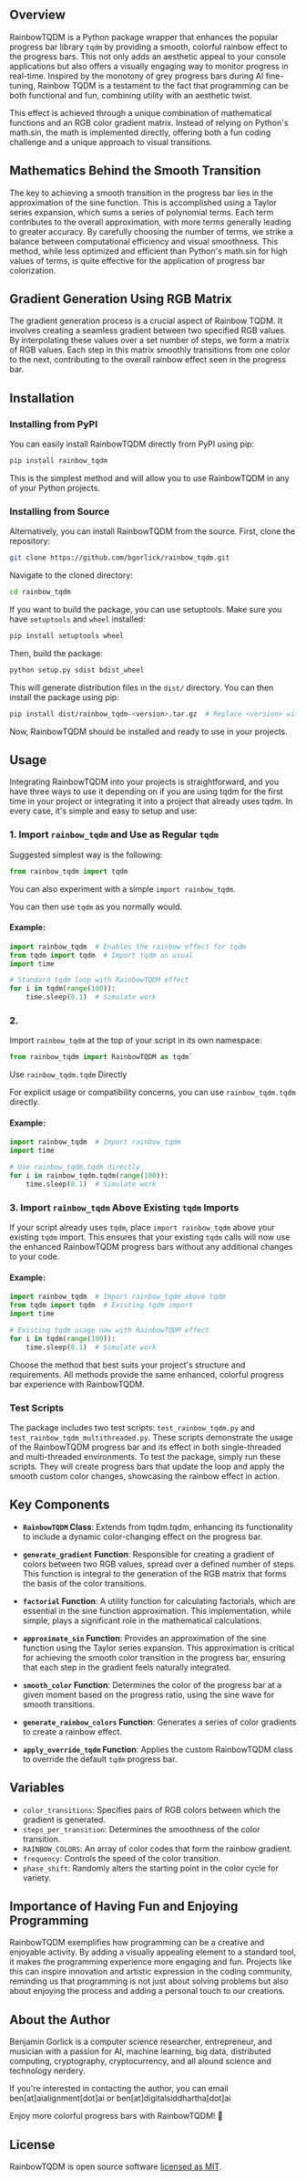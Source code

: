 ## Overview

RainbowTQDM is a Python package wrapper that enhances the popular progress bar library `tqdm` by providing a smooth, colorful rainbow effect to the progress bars. This not only adds an aesthetic appeal to your console applications but also offers a visually engaging way to monitor progress in real-time. Inspired by the monotony of grey progress bars during AI fine-tuning, Rainbow TQDM is a testament to the fact that programming can be both functional and fun, combining utility with an aesthetic twist.

This effect is achieved through a unique combination of mathematical functions and an RGB color gradient matrix. Instead of relying on Python's math.sin, the math is implemented directly, offering both a fun coding challenge and a unique approach to visual transitions.

## Mathematics Behind the Smooth Transition
The key to achieving a smooth transition in the progress bar lies in the approximation of the sine function. This is accomplished using a Taylor series expansion, which sums a series of polynomial terms. Each term contributes to the overall approximation, with more terms generally leading to greater accuracy. By carefully choosing the number of terms, we strike a balance between computational efficiency and visual smoothness. This method, while less optimized and efficient than Python's math.sin for high values of terms, is quite effective for the application of progress bar colorization.

## Gradient Generation Using RGB Matrix
The gradient generation process is a crucial aspect of Rainbow TQDM. It involves creating a seamless gradient between two specified RGB values. By interpolating these values over a set number of steps, we form a matrix of RGB values. Each step in this matrix smoothly transitions from one color to the next, contributing to the overall rainbow effect seen in the progress bar.

## Installation

### Installing from PyPI

You can easily install RainbowTQDM directly from PyPI using pip:

```bash
pip install rainbow_tqdm
```

This is the simplest method and will allow you to use RainbowTQDM in any of your Python projects.

### Installing from Source

Alternatively, you can install RainbowTQDM from the source. First, clone the repository:

```bash
git clone https://github.com/bgorlick/rainbow_tqdm.git
```

Navigate to the cloned directory:

```bash
cd rainbow_tqdm
```

If you want to build the package, you can use setuptools. Make sure you have `setuptools` and `wheel` installed:

```bash
pip install setuptools wheel
```

Then, build the package:

```bash
python setup.py sdist bdist_wheel
```

This will generate distribution files in the `dist/` directory. You can then install the package using pip:

```bash
pip install dist/rainbow_tqdm-<version>.tar.gz  # Replace <version> with the actual version number
```

Now, RainbowTQDM should be installed and ready to use in your projects.

## Usage

Integrating RainbowTQDM into your projects is straightforward, and you have three ways to use it depending on if you are using tqdm for the first time in your project or integrating it into a project that already uses tqdm. In every case, it's simple and easy to setup and use:

### 1. Import `rainbow_tqdm` and Use as Regular `tqdm`

Suggested simplest way is the following:

```python
from rainbow_tqdm import tqdm
```

You can also experiment with a simple `import rainbow_tqdm`. 

You can then use `tqdm` as you normally would.

#### Example:

```python
import rainbow_tqdm  # Enables the rainbow effect for tqdm
from tqdm import tqdm  # Import tqdm as usual
import time

# Standard tqdm loop with RainbowTQDM effect
for i in tqdm(range(100)):
    time.sleep(0.1)  # Simulate work
```

### 2.
Import `rainbow_tqdm` at the top of your script in its own namespace:

```python
from rainbow_tqdm import RainbowTQDM as tqdm`
````





 Use `rainbow_tqdm.tqdm` Directly

For explicit usage or compatibility concerns, you can use `rainbow_tqdm.tqdm` directly.

#### Example:

```python
import rainbow_tqdm  # Import rainbow_tqdm
import time

# Use rainbow_tqdm.tqdm directly
for i in rainbow_tqdm.tqdm(range(100)):
    time.sleep(0.1)  # Simulate work
```

### 3. Import `rainbow_tqdm` Above Existing `tqdm` Imports

If your script already uses `tqdm`, place `import rainbow_tqdm` above your existing `tqdm` import. This ensures that your existing `tqdm` calls will now use the enhanced RainbowTQDM progress bars without any additional changes to your code.

#### Example:

```python
import rainbow_tqdm  # Import rainbow_tqdm above tqdm
from tqdm import tqdm  # Existing tqdm import
import time

# Existing tqdm usage now with RainbowTQDM effect
for i in tqdm(range(100)):
    time.sleep(0.1)  # Simulate work
```

Choose the method that best suits your project's structure and requirements. All methods provide the same enhanced, colorful progress bar experience with RainbowTQDM.

### Test Scripts

The package includes two test scripts: `test_rainbow_tqdm.py` and `test_rainbow_tqdm_multithreaded.py`. These scripts demonstrate the usage of the RainbowTQDM progress bar and its effect in both single-threaded and multi-threaded environments. To test the package, simply run these scripts. They will create progress bars that update the loop and apply the smooth custom color changes, showcasing the rainbow effect in action.

## Key Components

- **`RainbowTQDM` Class**: Extends from tqdm.tqdm, enhancing its functionality to include a dynamic color-changing effect on the progress bar.

- **`generate_gradient` Function**: Responsible for creating a gradient of colors between two RGB values, spread over a defined number of steps. This function is integral to the generation of the RGB matrix that forms the basis of the color transitions.

- **`factorial` Function**: A utility function for calculating factorials, which are essential in the sine function approximation. This implementation, while simple, plays a significant role in the mathematical calculations.

- **`approximate_sin` Function**: Provides an approximation of the sine function using the Taylor series expansion. This approximation is critical for achieving the smooth color transition in the progress bar, ensuring that each step in the gradient feels naturally integrated.

- **`smooth_color` Function**: Determines the color of the progress bar at a given moment based on the progress ratio, using the sine wave for smooth transitions.

- **`generate_rainbow_colors` Function**: Generates a series of color gradients to create a rainbow effect.

- **`apply_override_tqdm` Function**: Applies the custom RainbowTQDM class to override the default `tqdm` progress bar.

## Variables

- `color_transitions`: Specifies pairs of RGB colors between which the gradient is generated.
- `steps_per_transition`: Determines the smoothness of the color transition.
- `RAINBOW_COLORS`: An array of color codes that form the rainbow gradient.
- `frequency`: Controls the speed of the color transition.
- `phase_shift`: Randomly alters the starting point in the color cycle for variety.

## Importance of Having Fun and Enjoying Programming

RainbowTQDM exemplifies how programming can be a creative and enjoyable activity. By adding a visually appealing element to a standard tool, it makes the programming experience more engaging and fun. Projects like this can inspire innovation and artistic expression in the coding community, reminding us that programming is not just about solving problems but also about enjoying the process and adding a personal touch to our creations.

## About the Author

Benjamin Gorlick is a computer science researcher, entrepreneur, and musician with a passion for AI, machine learning, big data, distributed computing, cryptography, cryptocurrency, and all alound science and technology nerdery. 

If you're interested in contacting the author, you can email ben[at]aialignment[dot]ai or ben[at]digitalsiddhartha[dot]ai

Enjoy more colorful progress bars with RainbowTQDM! 🌈

## License

RainbowTQDM is open source software [licensed as MIT](LICENSE.txt).
